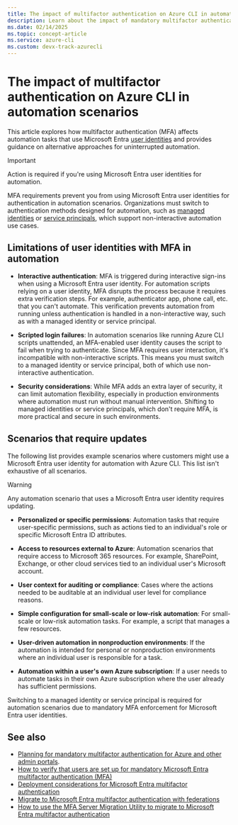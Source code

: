 ```yaml
---
title: The impact of multifactor authentication on Azure CLI in automation scenarios
description: Learn about the impact of mandatory multifactor authentication enforcement on Azure CLI in automation scenarios
ms.date: 02/14/2025
ms.topic: concept-article
ms.service: azure-cli
ms.custom: devx-track-azurecli
---
```

# The impact of multifactor authentication on Azure CLI in automation scenarios

This article explores how multifactor authentication (MFA) affects automation tasks that use
Microsoft Entra [user identities](/entra/fundamentals/how-to-create-delete-users) and provides guidance on alternative approaches for uninterrupted automation.

> [!IMPORTANT]
> Action is required if you're using Microsoft Entra user identities for automation.

MFA requirements prevent you from using Microsoft Entra user identities for authentication in
automation scenarios. Organizations must switch to authentication methods designed for automation,
such as [managed identities](/entra/identity/managed-identities-azure-resources/overview) or [service principals](/entra/identity-platform/app-objects-and-service-principals), which support non-interactive automation use
cases.

## Limitations of user identities with MFA in automation

- **Interactive authentication**: MFA is triggered during interactive sign-ins when using a
  Microsoft Entra user identity. For automation scripts relying on a user identity, MFA disrupts the
  process because it requires extra verification steps. For example, authenticator app, phone call,
  etc. that you can't automate. This verification prevents automation from running unless
  authentication is handled in a non-interactive way, such as with a managed identity or service
  principal.

- **Scripted login failures**: In automation scenarios like running Azure CLI scripts
  unattended, an MFA-enabled user identity causes the script to fail when trying to authenticate.
  Since MFA requires user interaction, it's incompatible with non-interactive scripts. This means
  you must switch to a managed identity or service principal, both of which use non-interactive
  authentication.

- **Security considerations**: While MFA adds an extra layer of security, it can limit automation
  flexibility, especially in production environments where automation must run without manual
  intervention. Shifting to managed identities or service principals, which don't require MFA, is
  more practical and secure in such environments.

## Scenarios that require updates

The following list provides example scenarios where customers might use a Microsoft Entra user
identity for automation with Azure CLI. This list isn't exhaustive of all scenarios.

> [!WARNING]
> Any automation scenario that uses a Microsoft Entra user identity requires updating.

- **Personalized or specific permissions**: Automation tasks that require user-specific permissions,
  such as actions tied to an individual's role or specific Microsoft Entra ID attributes.

- **Access to resources external to Azure**: Automation scenarios that require access to Microsoft
  365 resources. For example, SharePoint, Exchange, or other cloud services tied to an individual
  user's Microsoft account.

- **User context for auditing or compliance**: Cases where the actions needed to be auditable at an
  individual user level for compliance reasons.

- **Simple configuration for small-scale or low-risk automation**: For small-scale or low-risk
  automation tasks. For example, a script that manages a few resources.

- **User-driven automation in nonproduction environments**: If the automation is intended for
  personal or nonproduction environments where an individual user is responsible for a task.

- **Automation within a user's own Azure subscription**: If a user needs to automate tasks in their
  own Azure subscription where the user already has sufficient permissions.

Switching to a managed identity or service principal is required for automation scenarios due to
mandatory MFA enforcement for Microsoft Entra user identities.

## See also

- [Planning for mandatory multifactor authentication for Azure and other admin portals](/entra/identity/authentication/concept-mandatory-multifactor-authentication).
- [How to verify that users are set up for mandatory Microsoft Entra multifactor authentication (MFA)](/entra/identity/authentication/how-to-mandatory-multifactor-authentication)
- [Deployment considerations for Microsoft Entra multifactor authentication](/entra/identity/authentication/howto-mfa-getstarted)
- [Migrate to Microsoft Entra multifactor authentication with federations](/entra/identity/authentication/how-to-migrate-mfa-server-to-mfa-with-federation)
- [How to use the MFA Server Migration Utility to migrate to Microsoft Entra multifactor authentication](/entra/identity/authentication/how-to-mfa-server-migration-utility)
